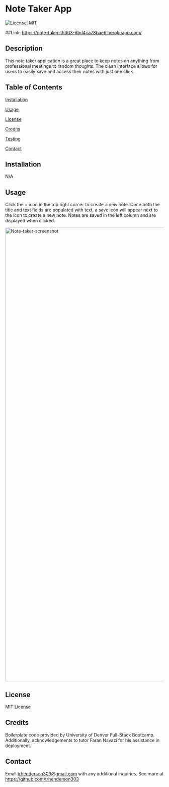 # Note Taker App
[![License: MIT](https://img.shields.io/badge/License-MIT-yellow.svg)](https://opensource.org/licenses/MIT)

##Link: https://note-taker-th303-6bd4ca78bae6.herokuapp.com/

## Description
This note taker application is a great place to keep notes on anything from professional meetings to random thoughts. The clean interface allows for users to easily save and access their notes with just one click. 

## Table of Contents
[Installation](#installation)

[Usage](#usage)

[License](#license)

[Credits](#credits)

[Testing](#testing)

[Contact](#contact)

## Installation
N/A

## Usage
Click the + icon in the top right corner to create a new note. Once both the title and text fields are populated with text, a save icon will appear next to the icon to create a new note. Notes are saved in the left column and are displayed when clicked.

<img width="1436" alt="Note-taker-screenshot" src="https://github.com/trhenderson303/note-taker/assets/132783253/9555d5ef-29b6-4b1d-9315-61b274b19f3d">


## License
MIT License

## Credits
Boilerplate code provided by University of Denver Full-Stack Bootcamp. Additionally, acknowledgements to tutor Faran Navazi for his assistance in deployment.


## Contact
Email trhenderson303@gmail.com with any additional inquiries.
See more at https://github.com/trhenderson303
